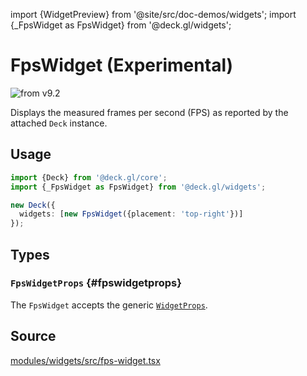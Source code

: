 import {WidgetPreview} from '@site/src/doc-demos/widgets';
import {_FpsWidget as FpsWidget} from '@deck.gl/widgets';

# FpsWidget (Experimental)

<img src="https://img.shields.io/badge/from-v9.2-green.svg?style=flat-square" alt="from v9.2" />

Displays the measured frames per second (FPS) as reported by the attached `Deck` instance.

## Usage

<WidgetPreview cls={FpsWidget}/>

```ts
import {Deck} from '@deck.gl/core';
import {_FpsWidget as FpsWidget} from '@deck.gl/widgets';

new Deck({
  widgets: [new FpsWidget({placement: 'top-right'})]
});
```

## Types

### `FpsWidgetProps` {#fpswidgetprops}

The `FpsWidget` accepts the generic [`WidgetProps`](../core/widget.md#widgetprops).

## Source

[modules/widgets/src/fps-widget.tsx](https://github.com/visgl/deck.gl/tree/9.2-release/modules/widgets/src/fps-widget.tsx)